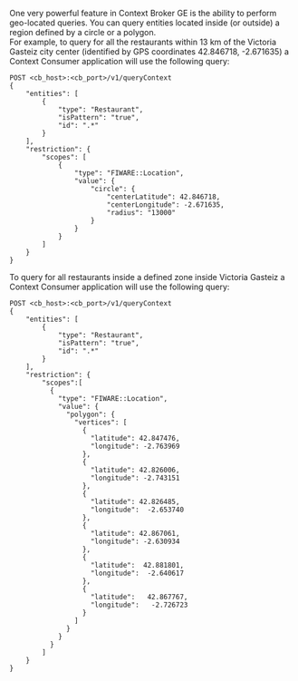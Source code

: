 One very powerful feature in Context Broker GE is the ability to perform
geo-located queries. You can query entities located inside (or outside)
a region defined by a circle or a polygon.  
 For example, to query for all the restaurants within 13 km of the
Victoria Gasteiz city center (identified by GPS coordinates 42.846718, -2.671635)
a Context Consumer application will use the following query:

    POST <cb_host>:<cb_port>/v1/queryContext
    {
        "entities": [
            {
                "type": "Restaurant",
                "isPattern": "true",
                "id": ".*"
            }
        ],
        "restriction": {
            "scopes": [
                {
                    "type": "FIWARE::Location",
                    "value": {
                        "circle": {
                            "centerLatitude": 42.846718,
                            "centerLongitude": -2.671635,
                            "radius": "13000"
                        }
                    }
                }
            ]
        }
    }



To query for all restaurants inside a defined zone inside Victoria Gasteiz a Context Consumer application will use the following query: 


    POST <cb_host>:<cb_port>/v1/queryContext
    {
        "entities": [
            {
                "type": "Restaurant",
                "isPattern": "true",
                "id": ".*"
            }
        ],
        "restriction": {
            "scopes":[
              {
                "type": "FIWARE::Location",
                "value": {
                  "polygon": {
                    "vertices": [
                      {
                        "latitude": 42.847476,
                        "longitude": -2.763969
                      },
                      {
                        "latitude": 42.826006,
                        "longitude": -2.743151
                      },
                      {
                        "latitude": 42.826485,
                        "longitude":  -2.653740
                      },
                      {
                        "latitude": 42.867061,
                        "longitude": -2.630934
                      },
                      {
                        "latitude":  42.881801,
                        "longitude":  -2.640617
                      },
                      {
                        "latitude":   42.867767,
                        "longitude":   -2.726723
                      }
                    ]
                  }
                }
              }
            ]
        }
    }

